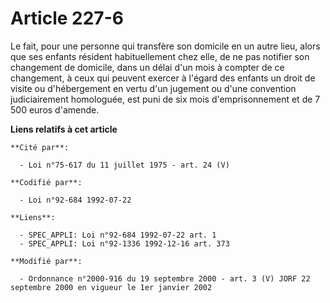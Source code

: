 # Article 227-6

Le fait, pour une personne qui transfère son domicile en un autre lieu, alors que ses enfants résident habituellement chez
elle, de ne pas notifier son changement de domicile, dans un délai d'un mois à compter de ce changement, à ceux qui peuvent
exercer à l'égard des enfants un droit de visite ou d'hébergement en vertu d'un jugement ou d'une convention judiciairement
homologuée, est puni de six mois d'emprisonnement et de 7 500 euros d'amende.

**Liens relatifs à cet article**

	**Cité par**:

	  - Loi n°75-617 du 11 juillet 1975 - art. 24 (V)

	**Codifié par**:

	  - Loi n°92-684 1992-07-22

	**Liens**:

	  - SPEC_APPLI: Loi n°92-684 1992-07-22 art. 1
	  - SPEC_APPLI: Loi n°92-1336 1992-12-16 art. 373

	**Modifié par**:

	  - Ordonnance n°2000-916 du 19 septembre 2000 - art. 3 (V) JORF 22 septembre 2000 en vigueur le 1er janvier 2002
